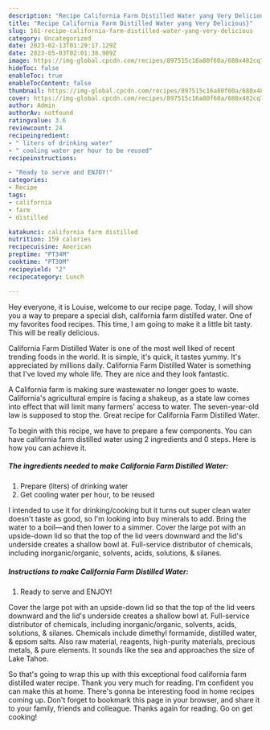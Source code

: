 ```yaml
---
description: "Recipe California Farm Distilled Water yang Very Delicious}"
title: "Recipe California Farm Distilled Water yang Very Delicious}"
slug: 161-recipe-california-farm-distilled-water-yang-very-delicious
category: Uncategorized
date: 2023-02-13T01:29:17.129Z
date: 2023-05-03T02:01:38.989Z
image: https://img-global.cpcdn.com/recipes/897515c16a80f60a/680x482cq70/california-farm-distilled-water-recipe-main-photo.jpg
hideToc: false
enableToc: true
enableTocContent: false
thumbnail: https://img-global.cpcdn.com/recipes/897515c16a80f60a/680x482cq70/california-farm-distilled-water-recipe-main-photo.jpg
cover: https://img-global.cpcdn.com/recipes/897515c16a80f60a/680x482cq70/california-farm-distilled-water-recipe-main-photo.jpg
author: Admin
authorAv: notfound
ratingvalue: 3.6
reviewcount: 24
recipeingredient:
- " liters of drinking water"
- " cooling water per hour to be reused"
recipeinstructions:

- "Ready to serve and ENJOY!"
categories:
- Recipe
tags:
- california
- farm
- distilled

katakunci: california farm distilled 
nutrition: 159 calories
recipecuisine: American
preptime: "PT34M"
cooktime: "PT30M"
recipeyield: "2"
recipecategory: Lunch

---
```



Hey everyone, it is Louise, welcome to our recipe page. Today, I will show you a way to prepare a special dish, california farm distilled water. One of my favorites food recipes. This time, I am going to make it a little bit tasty. This will be really delicious.

California Farm Distilled Water is one of the most well liked of recent trending foods in the world. It is simple, it's quick, it tastes yummy. It's appreciated by millions daily. California Farm Distilled Water is something that I've loved my whole life. They are nice and they look fantastic.

A California farm is making sure wastewater no longer goes to waste. California&#39;s agricultural empire is facing a shakeup, as a state law comes into effect that will limit many farmers&#39; access to water. The seven-year-old law is supposed to stop the. Great recipe for California Farm Distilled Water.


To begin with this recipe, we have to prepare a few components. You can have california farm distilled water using 2 ingredients and 0 steps. Here is how you can achieve it.

<!--inarticleads1-->

##### The ingredients needed to make California Farm Distilled Water:

1. Prepare  (liters) of drinking water
1. Get  cooling water per hour, to be reused


I intended to use it for drinking/cooking but it turns out super clean water doesn&#39;t taste as good, so I&#39;m looking into buy minerals to add. Bring the water to a boil—and then lower to a simmer. Cover the large pot with an upside-down lid so that the top of the lid veers downward and the lid&#39;s underside creates a shallow bowl at. Full-service distributor of chemicals, including inorganic/organic, solvents, acids, solutions, &amp; silanes. 

<!--inarticleads2-->

##### Instructions to make California Farm Distilled Water:


1. Ready to serve and ENJOY!

Cover the large pot with an upside-down lid so that the top of the lid veers downward and the lid&#39;s underside creates a shallow bowl at. Full-service distributor of chemicals, including inorganic/organic, solvents, acids, solutions, &amp; silanes. Chemicals include dimethyl formamide, distilled water, &amp; epsom salts. Also raw material, reagents, high-purity materials, precious metals, &amp; pure elements. It sounds like the sea and approaches the size of Lake Tahoe. 

So that's going to wrap this up with this exceptional food california farm distilled water recipe. Thank you very much for reading. I'm confident you can make this at home. There's gonna be interesting food in home recipes coming up. Don't forget to bookmark this page in your browser, and share it to your family, friends and colleague. Thanks again for reading. Go on get cooking!
